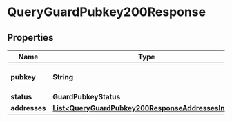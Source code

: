 

# QueryGuardPubkey200Response


## Properties

| Name | Type | Description | Notes |
|------------ | ------------- | ------------- | -------------|
|**pubkey** | **String** | The Cobo Guard&#39;s public key. |  [optional] |
|**status** | **GuardPubkeyStatus** |  |  [optional] |
|**addresses** | [**List&lt;QueryGuardPubkey200ResponseAddressesInner&gt;**](QueryGuardPubkey200ResponseAddressesInner.md) |  |  [optional] |



